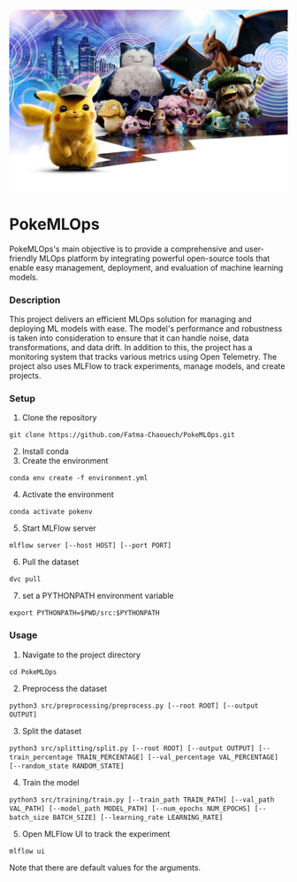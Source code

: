 ![pokemon](docs/pokemon.png)
# PokeMLOps

PokeMLOps's main objective is to provide a comprehensive and user-friendly MLOps platform by integrating powerful open-source tools that enable easy management, deployment, and evaluation of machine learning models. 

### Description
This project delivers an efficient MLOps solution for managing and deploying ML models with ease. The model's performance and robustness is taken into consideration to ensure that it can handle noise, data transformations, and data drift. In addition to this, the project has a monitoring system that tracks various metrics using Open Telemetry. The project also uses MLFlow to track experiments, manage models, and create projects.

### Setup
1. Clone the repository 
```
git clone https://github.com/Fatma-Chaouech/PokeMLOps.git
``` 
2. Install conda
3. Create the environment
```
conda env create -f environment.yml
``` 
4. Activate the environment
```
conda activate pokenv
```
5. Start MLFlow server
```
mlflow server [--host HOST] [--port PORT]
```
6. Pull the dataset
```
dvc pull
```
7. set a PYTHONPATH environment variable
```
export PYTHONPATH=$PWD/src:$PYTHONPATH
```
### Usage
1. Navigate to the project directory
```
cd PokeMLOps
```
2. Preprocess the dataset
```
python3 src/preprocessing/preprocess.py [--root ROOT] [--output OUTPUT]
```


3. Split the dataset
```
python3 src/splitting/split.py [--root ROOT] [--output OUTPUT] [--train_percentage TRAIN_PERCENTAGE] [--val_percentage VAL_PERCENTAGE] [--random_state RANDOM_STATE]
```


4. Train the model
```
python3 src/training/train.py [--train_path TRAIN_PATH] [--val_path VAL_PATH] [--model_path MODEL_PATH] [--num_epochs NUM_EPOCHS] [--batch_size BATCH_SIZE] [--learning_rate LEARNING_RATE]
```
5. Open MLFlow UI to track the experiment
```
mlflow ui
```

Note that there are default values for the arguments.
